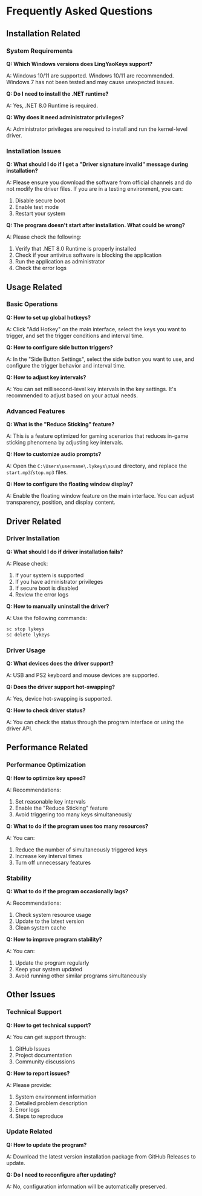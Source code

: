 # Frequently Asked Questions

## Installation Related

### System Requirements
**Q: Which Windows versions does LingYaoKeys support?**  

A: Windows 10/11 are supported. Windows 10/11 are recommended. Windows 7 has not been tested and may cause unexpected issues.

**Q: Do I need to install the .NET runtime?**  

A: Yes, .NET 8.0 Runtime is required.

**Q: Why does it need administrator privileges?**  

A: Administrator privileges are required to install and run the kernel-level driver.

### Installation Issues
**Q: What should I do if I get a "Driver signature invalid" message during installation?**  

A: Please ensure you download the software from official channels and do not modify the driver files. If you are in a testing environment, you can:
1. Disable secure boot
2. Enable test mode
3. Restart your system

**Q: The program doesn't start after installation. What could be wrong?**

A: Please check the following:
1. Verify that .NET 8.0 Runtime is properly installed
2. Check if your antivirus software is blocking the application
3. Run the application as administrator
4. Check the error logs

## Usage Related

### Basic Operations
**Q: How to set up global hotkeys?**

A: Click "Add Hotkey" on the main interface, select the keys you want to trigger, and set the trigger conditions and interval time.

**Q: How to configure side button triggers?**

A: In the "Side Button Settings", select the side button you want to use, and configure the trigger behavior and interval time.

**Q: How to adjust key intervals?**

A: You can set millisecond-level key intervals in the key settings. It's recommended to adjust based on your actual needs.

### Advanced Features
**Q: What is the "Reduce Sticking" feature?**

A: This is a feature optimized for gaming scenarios that reduces in-game sticking phenomena by adjusting key intervals.

**Q: How to customize audio prompts?**

A: Open the `C:\Users\username\.lykeys\sound` directory, and replace the `start.mp3`/`stop.mp3` files.

**Q: How to configure the floating window display?**

A: Enable the floating window feature on the main interface. You can adjust transparency, position, and display content.

## Driver Related

### Driver Installation
**Q: What should I do if driver installation fails?**

A: Please check:
1. If your system is supported
2. If you have administrator privileges
3. If secure boot is disabled
4. Review the error logs

**Q: How to manually uninstall the driver?**

A: Use the following commands:
```cmd
sc stop lykeys
sc delete lykeys
```

### Driver Usage
**Q: What devices does the driver support?**

A: USB and PS2 keyboard and mouse devices are supported.

**Q: Does the driver support hot-swapping?**

A: Yes, device hot-swapping is supported.

**Q: How to check driver status?**

A: You can check the status through the program interface or using the driver API.

## Performance Related

### Performance Optimization
**Q: How to optimize key speed?**

A: Recommendations:
1. Set reasonable key intervals
2. Enable the "Reduce Sticking" feature
3. Avoid triggering too many keys simultaneously

**Q: What to do if the program uses too many resources?**

A: You can:
1. Reduce the number of simultaneously triggered keys
2. Increase key interval times
3. Turn off unnecessary features

### Stability
**Q: What to do if the program occasionally lags?**

A: Recommendations:
1. Check system resource usage
2. Update to the latest version
3. Clean system cache

**Q: How to improve program stability?**

A: You can:
1. Update the program regularly
2. Keep your system updated
3. Avoid running other similar programs simultaneously

## Other Issues

### Technical Support
**Q: How to get technical support?**

A: You can get support through:
1. GitHub Issues
2. Project documentation
3. Community discussions

**Q: How to report issues?**

A: Please provide:
1. System environment information
2. Detailed problem description
3. Error logs
4. Steps to reproduce

### Update Related
**Q: How to update the program?**

A: Download the latest version installation package from GitHub Releases to update.

**Q: Do I need to reconfigure after updating?**

A: No, configuration information will be automatically preserved. 